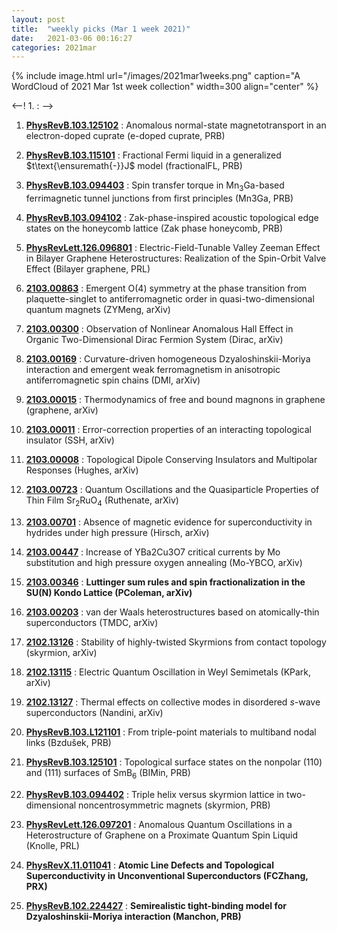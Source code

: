 ```yaml
---
layout: post
title:  "weekly picks (Mar 1 week 2021)"
date:   2021-03-06 00:16:27
categories: 2021mar
---
```


{% include image.html url="/images/2021mar1weeks.png" caption="A WordCloud of 2021 Mar 1st week collection" width=300 align="center" %}


<--! 1. **[]()** : -->

1. **[PhysRevB.103.125102](https://link.aps.org/doi/10.1103/PhysRevB.103.125102)** : Anomalous normal-state magnetotransport in an electron-doped cuprate (e-doped cuprate, PRB)

1. **[PhysRevB.103.115101](https://link.aps.org/doi/10.1103/PhysRevB.103.115101)** : Fractional Fermi liquid in a generalized $t\text{\ensuremath{-}}J$ model (fractionalFL, PRB)

1. **[PhysRevB.103.094403](https://link.aps.org/doi/10.1103/PhysRevB.103.094403)** : Spin transfer torque in ${\mathrm{Mn}}_{3}\mathrm{Ga}$-based ferrimagnetic tunnel junctions from first principles (Mn3Ga, PRB)

1. **[PhysRevB.103.094102](https://link.aps.org/doi/10.1103/PhysRevB.103.094102)** : Zak-phase-inspired acoustic topological edge states on the honeycomb lattice (Zak phase honeycomb, PRB)

1. **[PhysRevLett.126.096801](https://link.aps.org/doi/10.1103/PhysRevLett.126.096801)** : Electric-Field-Tunable Valley Zeeman Effect in Bilayer Graphene Heterostructures: Realization of the Spin-Orbit Valve Effect (Bilayer graphene, PRL)

1. **[2103.00863](http://arxiv.org/abs/2103.00863)** : Emergent O(4) symmetry at the phase transition from plaquette-singlet to antiferromagnetic order in quasi-two-dimensional quantum magnets (ZYMeng, arXiv)

1. **[2103.00300](http://arxiv.org/abs/2103.00300)** : Observation of Nonlinear Anomalous Hall Effect in Organic Two-Dimensional Dirac Fermion System (Dirac, arXiv)


1. **[2103.00169](http://arxiv.org/abs/2103.00169)** : Curvature-driven homogeneous Dzyaloshinskii-Moriya interaction and emergent weak ferromagnetism in anisotropic antiferromagnetic spin chains (DMI, arXiv)

1. **[2103.00015](http://arxiv.org/abs/2103.00015)** : Thermodynamics of free and bound magnons in graphene (graphene, arXiv)

1. **[2103.00011](http://arxiv.org/abs/2103.00011)** : Error-correction properties of an interacting topological insulator (SSH, arXiv)

1. **[2103.00008](http://arxiv.org/abs/2103.00008)** : Topological Dipole Conserving Insulators and Multipolar Responses (Hughes, arXiv)

1. **[2103.00723](http://arxiv.org/abs/2103.00723)** : Quantum Oscillations and the Quasiparticle Properties of Thin Film Sr$_2$RuO$_4$ (Ruthenate, arXiv)

1. **[2103.00701](http://arxiv.org/abs/2103.00701)** : Absence of magnetic evidence for superconductivity in hydrides under high pressure (Hirsch, arXiv)

1. **[2103.00447](http://arxiv.org/abs/2103.00447)** : Increase of YBa2Cu3O7 critical currents by Mo substitution and high pressure oxygen annealing (Mo-YBCO, arXiv)

1. **[2103.00346](http://arxiv.org/abs/2103.00346)** : **Luttinger sum rules and spin fractionalization in the SU(N) Kondo Lattice (PColeman, arXiv)**

1. **[2103.00203](http://arxiv.org/abs/2103.00203)** : van der Waals heterostructures based on atomically-thin superconductors (TMDC, arXiv)


1. **[2102.13126](http://arxiv.org/abs/2102.13126)** : Stability of highly-twisted Skyrmions from contact topology (skyrmion, arXiv)

1. **[2102.13115](http://arxiv.org/abs/2102.13115)** : Electric Quantum Oscillation in Weyl Semimetals (KPark, arXiv)

1. **[2102.13127](http://arxiv.org/abs/2102.13127)** : Thermal effects on collective modes in disordered $s$-wave superconductors (Nandini, arXiv)

1. **[PhysRevB.103.L121101](https://link.aps.org/doi/10.1103/PhysRevB.103.L121101)** : From triple-point materials to multiband nodal links (Bzdušek, PRB)

1. **[PhysRevB.103.125101](https://link.aps.org/doi/10.1103/PhysRevB.103.125101)** : Topological surface states on the nonpolar (110) and (111) surfaces of ${\mathrm{SmB}}_{6}$ (BIMin, PRB)

1. **[PhysRevB.103.094402](https://link.aps.org/doi/10.1103/PhysRevB.103.094402)** : Triple helix versus skyrmion lattice in two-dimensional noncentrosymmetric magnets (skyrmion, PRB)

1. **[PhysRevLett.126.097201](https://link.aps.org/doi/10.1103/PhysRevLett.126.097201)** : Anomalous Quantum Oscillations in a Heterostructure of Graphene on a Proximate Quantum Spin Liquid (Knolle, PRL)

1. **[PhysRevX.11.011041](https://link.aps.org/doi/10.1103/PhysRevX.11.011041)** : **Atomic Line Defects and Topological Superconductivity in Unconventional Superconductors (FCZhang, PRX)**

1. **[PhysRevB.102.224427](https://link.aps.org/doi/10.1103/PhysRevB.102.224427)** : **Semirealistic tight-binding model for Dzyaloshinskii-Moriya interaction (Manchon, PRB)**

